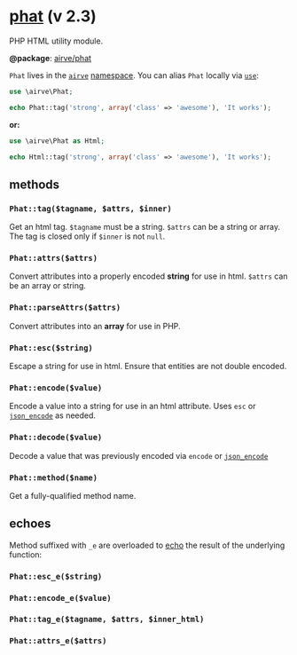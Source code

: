 # [phat](http://phat.airve.com) (v 2.3)

PHP HTML utility module.

**@package**: [airve/phat](https://packagist.org/packages/airve/phat)

`Phat` lives in the [`airve`](https://github.com/airve) [namespace](http://php.net/manual/en/language.namespaces.php). You can alias `Phat` locally via [`use`](http://php.net/manual/en/language.namespaces.importing.php):

```php
use \airve\Phat;

echo Phat::tag('strong', array('class' => 'awesome'), 'It works');
```

**or:**

```php
use \airve\Phat as Html;

echo Html::tag('strong', array('class' => 'awesome'), 'It works');
```

## methods

### `Phat::tag($tagname, $attrs, $inner)`

Get an html tag. `$tagname` must be a string. `$attrs` can be a string or array. The tag is closed only if `$inner` is not `null`.

### `Phat::attrs($attrs)`

Convert attributes into a properly encoded **string** for use in html. `$attrs` can be an array or string.

### `Phat::parseAttrs($attrs)`

Convert attributes into an **array** for use in PHP.

### `Phat::esc($string)`

Escape a string for use in html. Ensure that entities are not double encoded.

### `Phat::encode($value)`

Encode a value into a string for use in an html attribute. Uses `esc` or [`json_encode`](http://php.net/manual/en/function.json-encode.php) as needed.

### `Phat::decode($value)`

Decode a value that was previously encoded via `encode` or [`json_encode`](http://php.net/manual/en/function.json-encode.php)

### `Phat::method($name)`

Get a fully-qualified method name. 

## echoes

Method suffixed with `_e` are overloaded to [echo](http://php.net/manual/en/function.echo.php) the result of the underlying function:

### `Phat::esc_e($string)`

### `Phat::encode_e($value)`

### `Phat::tag_e($tagname, $attrs, $inner_html)`

### `Phat::attrs_e($attrs)`